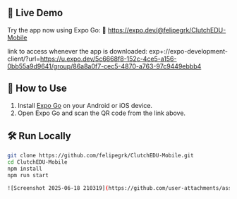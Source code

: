 ## 🚀 Live Demo
Try the app now using Expo Go:
🔗 https://expo.dev/@felipegrk/ClutchEDU-Mobile

link to access whenever the app is downloaded:
exp+://expo-development-client/?url=https://u.expo.dev/5c6668f8-152c-4ce5-a156-0bb55a9d9641/group/86a8a0f7-cec5-4870-a763-97c9449ebbb4
## 📱 How to Use
1. Install [Expo Go](https://expo.dev/client) on your Android or iOS device.
2. Open Expo Go and scan the QR code from the link above.
## 🛠 Run Locally

```bash
git clone https://github.com/felipegrk/ClutchEDU-Mobile.git
cd ClutchEDU-Mobile
npm install
npm run start

![Screenshot 2025-06-18 210319](https://github.com/user-attachments/assets/785b7b63-e773-49b1-a54e-31b9331967e0)
